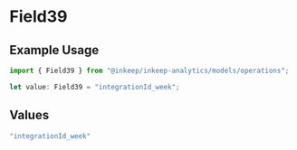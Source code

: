# Field39

## Example Usage

```typescript
import { Field39 } from "@inkeep/inkeep-analytics/models/operations";

let value: Field39 = "integrationId_week";
```

## Values

```typescript
"integrationId_week"
```